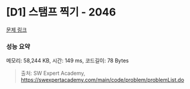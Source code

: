 # [D1] 스탬프 찍기 - 2046 

[문제 링크](https://swexpertacademy.com/main/code/problem/problemDetail.do?contestProbId=AV5QKdT6AyYDFAUq) 

### 성능 요약

메모리: 58,244 KB, 시간: 149 ms, 코드길이: 78 Bytes



> 출처: SW Expert Academy, https://swexpertacademy.com/main/code/problem/problemList.do